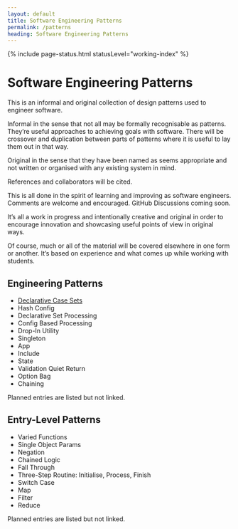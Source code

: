 ```yaml
---
layout: default
title: Software Engineering Patterns
permalink: /patterns
heading: Software Engineering Patterns
---
```


{% include page-status.html statusLevel="working-index" %}

# Software Engineering Patterns

This is an informal and original collection of design patterns used to engineer software.

Informal in the sense that not all may be formally recognisable as patterns. They’re useful approaches to achieving goals with software. There will be crossover and duplication between parts of patterns where it is useful to lay them out in that way.

Original in the sense that they have been named as seems appropriate and not written or organised with any existing system in mind.

References and collaborators will be cited.

This is all done in the spirit of learning and improving as software engineers. Comments are welcome and encouraged. GitHub Discussions coming soon.

It’s all a work in progress and intentionally creative and original in order to encourage innovation and showcasing useful points of view in original ways.

Of course, much or all of the material will be covered elsewhere in one form or another. It’s based on experience and what comes up while working with students.

## Engineering Patterns

- [Declarative Case Sets](/patterns/declarative-case-sets)
- Hash Config
- Declarative Set Processing
- Config Based Processing
- Drop-In Utility
- Singleton
- App
- Include
- State
- Validation Quiet Return
- Option Bag
- Chaining

Planned entries are listed but not linked.

## Entry-Level Patterns
 
- Varied Functions
- Single Object Params
- Negation
- Chained Logic
- Fall Through
- Three-Step Routine: Initialise, Process, Finish
- Switch Case
- Map
- Filter
- Reduce

Planned entries are listed but not linked.
